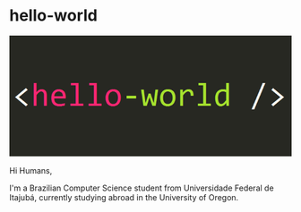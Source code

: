 # hello-world

![Hello world](https://github.com/kakamorenno/hello-world/blob/master/images/helloworld.jpg)

Hi Humans,

I'm a Brazilian Computer Science student from Universidade Federal de Itajubá, currently studying abroad in the University of Oregon.
